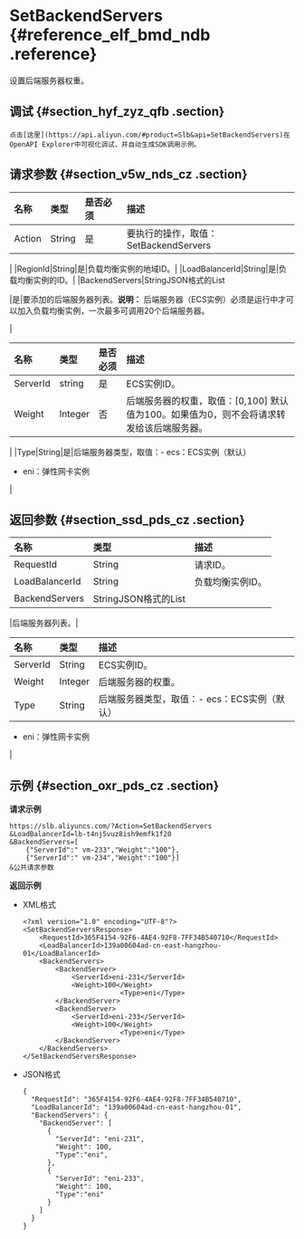 # SetBackendServers {#reference_elf_bmd_ndb .reference}

设置后端服务器权重。

## 调试 {#section_hyf_zyz_qfb .section}

```
点击[这里](https://api.aliyun.com/#product=Slb&api=SetBackendServers)在OpenAPI Explorer中可视化调试，并自动生成SDK调用示例。
```

## 请求参数 {#section_v5w_nds_cz .section}

|名称|类型|是否必须|描述|
|:-|:-|:---|:-|
|Action|String|是|要执行的操作，取值：SetBackendServers

|
|RegionId|String|是|负载均衡实例的地域ID。|
|LoadBalancerId|String|是|负载均衡实例的ID。|
|BackendServers|StringJSON格式的List

|是|要添加的后端服务器列表。**说明：** 后端服务器（ECS实例）必须是运行中才可以加入负载均衡实例，一次最多可调用20个后端服务器。

|

|名称|类型|是否必须|描述|
|:-|:-|:---|:-|
|ServerId|string|是|ECS实例ID。|
|Weight|Integer|否|后端服务器的权重，取值：\[0,100\] 默认值为100。如果值为0，则不会将请求转发给该后端服务器。

|
|Type|String|是|后端服务器类型，取值：-   ecs：ECS实例（默认）
-   eni：弹性网卡实例

|

## 返回参数 {#section_ssd_pds_cz .section}

|名称|类型|描述|
|:-|:-|:-|
|RequestId|String|请求ID。|
|LoadBalancerId|String|负载均衡实例ID。|
|BackendServers|StringJSON格式的List

|后端服务器列表。|

|名称|类型|描述|
|:-|:-|:-|
|ServerId|String|ECS实例ID。|
|Weight|Integer|后端服务器的权重。|
|Type|String|后端服务器类型，取值：-   ecs：ECS实例（默认）
-   eni：弹性网卡实例

|

## 示例 {#section_oxr_pds_cz .section}

**请求示例**

``` {#public}
https://slb.aliyuncs.com/?Action=SetBackendServers
&LoadBalancerId=lb-t4nj5vuz8ish9emfk1f20
&BackendServers=[
    {"ServerId":" vm-233","Weight":"100"},
    {"ServerId":" vm-234","Weight":"100"}]
&公共请求参数
```

**返回示例**

-   XML格式

    ```
    <?xml version="1.0" encoding="UTF-8"?>
    <SetBackendServersResponse>
    	<RequestId>365F4154-92F6-4AE4-92F8-7FF34B540710</RequestId>
    	<LoadBalancerId>139a00604ad-cn-east-hangzhou-01</LoadBalancerId>
    	<BackendServers>
    		<BackendServer>
    			<ServerId>eni-231</ServerId>
    			<Weight>100</Weight>
                            <Type>eni</Type>
    		</BackendServer>
    		<BackendServer>
    			<ServerId>eni-233</ServerId>
    			<Weight>100</Weight>
                            <Type>eni</Type>
    		</BackendServer>
    	</BackendServers>
    </SetBackendServersResponse>
    ```

-   JSON格式

    ```
    {
      "RequestId": "365F4154-92F6-4AE4-92F8-7FF34B540710",
      "LoadBalancerId": "139a00604ad-cn-east-hangzhou-01",
      "BackendServers": {
        "BackendServer": [
          {
            "ServerId": "eni-231",
            "Weight": 100,
            "Type":"eni",
          },
          {
            "ServerId": "eni-233",
            "Weight": 100,
            "Type":"eni"
          }
        ]
      }
    }
    ```


